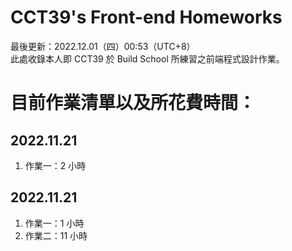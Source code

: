 # CCT39's Front-end Homeworks
  
最後更新：2022.12.01（四）00:53（UTC+8）  
此處收錄本人即 CCT39 於 Build School 所練習之前端程式設計作業。  
  
<h1>目前作業清單以及所花費時間：</h1>  

<h2>2022.11.21</h2>  
<ol>
  <li>作業一：2 小時</li>
</ol>  
<h2>2022.11.21</h2> 
<ol>
  <li>作業一：1 小時</li>
  <li>作業二：11 小時</li>
</ol>  
